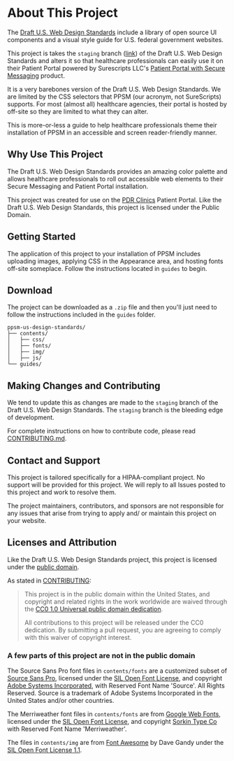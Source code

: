 # About This Project

The [Draft U.S. Web Design Standards](https://standards.usa.gov) include a library of open source UI components and a visual style guide for U.S. federal government websites.

This project is takes the `staging` branch ([link](https://github.com/18F/web-design-standards/tree/18f-pages-staging))  of the Draft U.S. Web Design Standards and alters it so that healthcare professionals can easily use it on their Patient Portal powered by Surescripts LLC's [Patient Portal with Secure Messaging](http://surescripts.com/products-and-services/patient-portal-with-secure-messaging) product.

It is a very barebones version of the Draft U.S. Web Design Standards. We are limited by the CSS selectors that PPSM (our acronym, not SureScripts) supports. For most (almost all) healthcare agencies, their portal is hosted by off-site so they are limited to what they can alter.

This is more-or-less a guide to help healthcare professionals theme their installation of PPSM in an accessible and screen reader-friendly manner.

## Why Use This Project

The Draft U.S. Web Design Standards provides an amazing color palette and allows healthcare professionals to roll out accessible web elements to their Secure Messaging and Patient Portal installation.

This project was created for use on the [PDR Clinics](http://portal.pdrclinics.com) Patient Portal. Like the Draft U.S. Web Design Standards, this project is licensed under the Public Domain.

## Getting Started

The application of this project to your installation of PPSM includes uploading images, applying CSS in the Appearance area, and hosting fonts off-site someplace. Follow the instructions located in `guides` to begin.

## Download

The project can be downloaded as a `.zip` file and then you'll just need to follow the instructions included in the `guides` folder.

```
ppsm-us-design-standards/
├── contents/
│   ├── css/
│   ├── fonts/
│   ├── img/
│   ├── js/
└── guides/
```

## Making Changes and Contributing

We tend to update this as changes are made to the `staging` branch of the Draft U.S. Web Design Standards. The `staging` branch is the bleeding edge of development.

For complete instructions on how to contribute code, please read [CONTRIBUTING.md](CONTRIBUTING.md).

## Contact and Support

This project is tailored specifically for a HIPAA-compliant project. No support will be provided for this project. We will reply to all Issues posted to this project and work to resolve them.

The project maintainers, contributors, and sponsors are not responsible for any issues that arise from trying to apply and/ or maintain this project on your website.

## Licenses and Attribution

Like the Draft U.S. Web Design Standards project, this project is licensed under the [public domain](LICENSE.md).

As stated in [CONTRIBUTING](CONTRIBUTING.md):
> This project is in the public domain within the United States, and copyright and related rights in the work worldwide are waived through the [CC0 1.0 Universal public domain dedication](https://creativecommons.org/publicdomain/zero/1.0/).
>
> All contributions to this project will be released under the CC0 dedication. By submitting a pull request, you are agreeing to comply with this waiver of copyright interest.

### A few parts of this project are not in the public domain

The Source Sans Pro font files in `contents/fonts` are a customized subset of [Source Sans Pro](https://github.com/adobe-fonts/source-sans-pro), licensed under the [SIL Open Font License](http://scripts.sil.org/cms/scripts/page.php?item_id=OFL), and copyright [Adobe Systems Incorporated](http://www.adobe.com/), with Reserved Font Name 'Source'. All Rights Reserved. Source is a trademark of Adobe Systems Incorporated in the United States and/or other countries.

The Merriweather font files in `contents/fonts` are from [Google Web Fonts](https://www.google.com/fonts#UsePlace:use/Collection:Merriweather:400,300,400italic,700,700italic), licensed under the [SIL Open Font License](http://scripts.sil.org/cms/scripts/page.php?item_id=OFL), and copyright [Sorkin Type Co](www.sorkintype.com) with Reserved Font Name 'Merriweather'.

The files in `contents/img` are from [Font Awesome](http://fontawesome.io/) by Dave Gandy under the [SIL Open Font License 1.1](http://scripts.sil.org/OFL).
